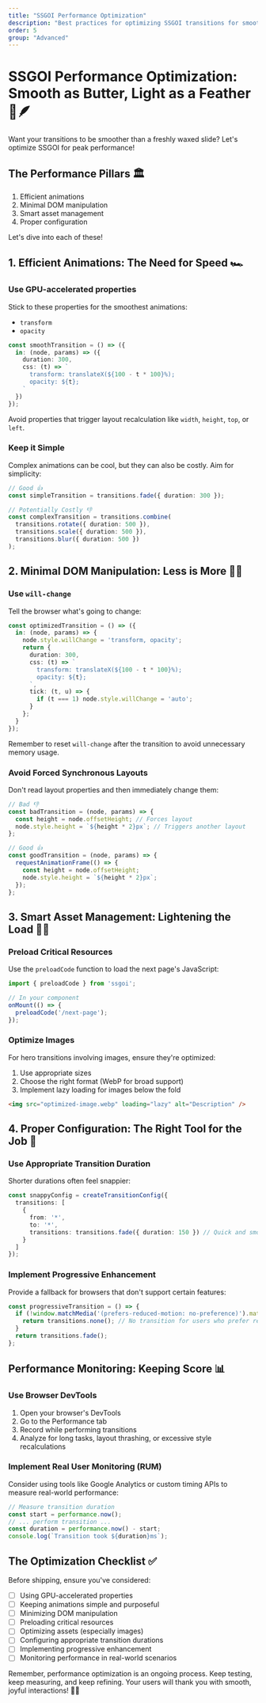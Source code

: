 ```yaml
---
title: "SSGOI Performance Optimization"
description: "Best practices for optimizing SSGOI transitions for smooth and efficient performance"
order: 5
group: "Advanced"
---
```


# SSGOI Performance Optimization: Smooth as Butter, Light as a Feather 🧈🪶

Want your transitions to be smoother than a freshly waxed slide? Let's optimize SSGOI for peak performance!

## The Performance Pillars 🏛️

1. Efficient animations
2. Minimal DOM manipulation
3. Smart asset management
4. Proper configuration

Let's dive into each of these!

## 1. Efficient Animations: The Need for Speed 🏎️

### Use GPU-accelerated properties

Stick to these properties for the smoothest animations:

- `transform`
- `opacity`

```typescript
const smoothTransition = () => ({
  in: (node, params) => ({
    duration: 300,
    css: (t) => `
      transform: translateX(${100 - t * 100}%);
      opacity: ${t};
    `
  })
});
```

Avoid properties that trigger layout recalculation like `width`, `height`, `top`, or `left`.

### Keep it Simple

Complex animations can be cool, but they can also be costly. Aim for simplicity:

```typescript
// Good 👍
const simpleTransition = transitions.fade({ duration: 300 });

// Potentially Costly 👎
const complexTransition = transitions.combine(
  transitions.rotate({ duration: 500 }),
  transitions.scale({ duration: 500 }),
  transitions.blur({ duration: 500 })
);
```

## 2. Minimal DOM Manipulation: Less is More 🧘‍♀️

### Use `will-change`

Tell the browser what's going to change:

```typescript
const optimizedTransition = () => ({
  in: (node, params) => {
    node.style.willChange = 'transform, opacity';
    return {
      duration: 300,
      css: (t) => `
        transform: translateX(${100 - t * 100}%);
        opacity: ${t};
      `,
      tick: (t, u) => {
        if (t === 1) node.style.willChange = 'auto';
      }
    };
  }
});
```

Remember to reset `will-change` after the transition to avoid unnecessary memory usage.

### Avoid Forced Synchronous Layouts

Don't read layout properties and then immediately change them:

```typescript
// Bad 👎
const badTransition = (node, params) => {
  const height = node.offsetHeight; // Forces layout
  node.style.height = `${height * 2}px`; // Triggers another layout
};

// Good 👍
const goodTransition = (node, params) => {
  requestAnimationFrame(() => {
    const height = node.offsetHeight;
    node.style.height = `${height * 2}px`;
  });
};
```

## 3. Smart Asset Management: Lightening the Load 🏋️‍♂️

### Preload Critical Resources

Use the `preloadCode` function to load the next page's JavaScript:

```typescript
import { preloadCode } from 'ssgoi';

// In your component
onMount(() => {
  preloadCode('/next-page');
});
```

### Optimize Images

For hero transitions involving images, ensure they're optimized:

1. Use appropriate sizes
2. Choose the right format (WebP for broad support)
3. Implement lazy loading for images below the fold

```html
<img src="optimized-image.webp" loading="lazy" alt="Description" />
```

## 4. Proper Configuration: The Right Tool for the Job 🔧

### Use Appropriate Transition Duration

Shorter durations often feel snappier:

```typescript
const snappyConfig = createTransitionConfig({
  transitions: [
    {
      from: '*',
      to: '*',
      transitions: transitions.fade({ duration: 150 }) // Quick and smooth
    }
  ]
});
```

### Implement Progressive Enhancement

Provide a fallback for browsers that don't support certain features:

```typescript
const progressiveTransition = () => {
  if (!window.matchMedia('(prefers-reduced-motion: no-preference)').matches) {
    return transitions.none(); // No transition for users who prefer reduced motion
  }
  return transitions.fade();
};
```

## Performance Monitoring: Keeping Score 📊

### Use Browser DevTools

1. Open your browser's DevTools
2. Go to the Performance tab
3. Record while performing transitions
4. Analyze for long tasks, layout thrashing, or excessive style recalculations

### Implement Real User Monitoring (RUM)

Consider using tools like Google Analytics or custom timing APIs to measure real-world performance:

```javascript
// Measure transition duration
const start = performance.now();
// ... perform transition ...
const duration = performance.now() - start;
console.log(`Transition took ${duration}ms`);
```

## The Optimization Checklist ✅

Before shipping, ensure you've considered:

- [ ] Using GPU-accelerated properties
- [ ] Keeping animations simple and purposeful
- [ ] Minimizing DOM manipulation
- [ ] Preloading critical resources
- [ ] Optimizing assets (especially images)
- [ ] Configuring appropriate transition durations
- [ ] Implementing progressive enhancement
- [ ] Monitoring performance in real-world scenarios

Remember, performance optimization is an ongoing process. Keep testing, keep measuring, and keep refining. Your users will thank you with smooth, joyful interactions! 🚀✨